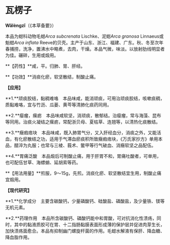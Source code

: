 # 瓦楞子

**Wǎlèngzǐ**（《本草备要》）

本品为蚶科动物毛蚶*Arca subcrenata* Lischke、泥蚶*Arca granosa* Linnaeus或魁蚶*Arca inflata* Reeve的贝壳。主产于山东、浙江、福建、广东。秋、冬至次年春捕捞，洗净，置沸水中略煮，去肉，干燥。本品气微，味淡。以放射肋线明显者为佳。碾碎，生用或煅用。

**【药性】**咸，平。归肺、胃、肝经。

**【功效】**消痰化瘀，软坚散结，制酸止痛。

**【应用】**

**1.**顽痰胶结，黏稠难咯　本品味咸，能消顽痰，可用治顽痰胶结，咳嗽痰稠，质黏难咯，宜与竹沥、瓜蒌、黄芩等清肺化痰药同用。

**2.**瘿瘤，瘰疬　本品味咸软坚，消顽痰，散郁结。治瘿瘤，常与海藻、昆布等同用。治痰火凝结之瘰疬，常配浙贝母、夏枯草、连翘等，以清热化痰散结。

**3.**癥瘕痞块　本品味咸，既入肺胃气分，又入肝经血分，消痰之外，又能活血，有化瘀散结之功，适用于气滞血瘀痰积所致癥瘕痞块，《万氏家抄方》单用本品，醋淬为丸服；也常与三棱、莪术、鳖甲等行气破血、消癥软坚之品配伍。

**4.**胃痛泛酸　本品煅后可制酸止痛，用于肝胃不和，胃痛吐酸者，可单用，也可配伍甘草、海螵蛸、延胡索等药。

**【用法用量】**煎服，9～15g，先煎。消痰化瘀、软坚散结宜生用，制酸止痛宜煅用。

**【现代研究】**

**1.**化学成分　主要含碳酸钙，少量磷酸钙、硅酸盐、磷酸盐，及少量铁、镁等无机元素。

**2.**药理作用　本品所含碳酸钙、磷酸钙能中和胃酸，可对抗消化性溃疡，同时，其中的黏液质胶可在胃、十二指肠黏膜表面形成薄的保护层并促进肉芽生长，加快溃疡面愈合。本品有抑制幽门螺旋杆菌的作用。毛蚶水解液有保肝、降血糖、降血脂作用。